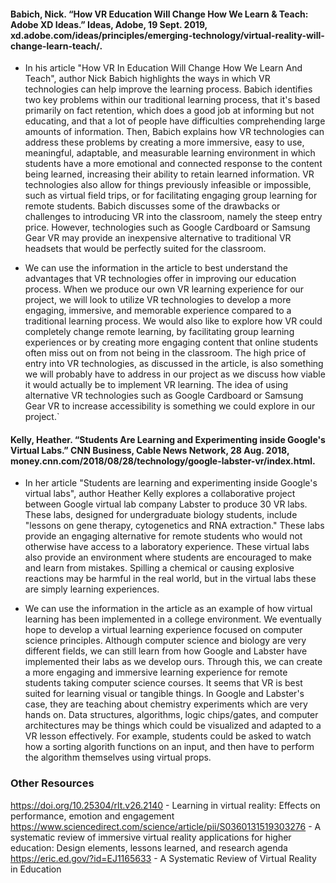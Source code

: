 #### Babich, Nick. “How VR Education Will Change How We Learn & Teach: Adobe XD Ideas.” Ideas, Adobe, 19 Sept. 2019, xd.adobe.com/ideas/principles/emerging-technology/virtual-reality-will-change-learn-teach/. 
		
		
+ In his article "How VR In Education Will Change How We Learn And Teach", author Nick Babich highlights the ways in which VR technologies can help improve the learning process. Babich identifies two key problems within our traditional learning process, that it's based primarily on fact retention, which does a good job at informing but not educating, and that a lot of people have difficulties comprehending large amounts of information. Then, Babich explains how VR technologies can address these problems by creating a more immersive, easy to use, meaningful, adaptable, and measurable learning environment in which students have a more emotional and connected response to the content being learned, increasing their ability to retain learned information. VR technologies also allow for things previously infeasible or impossible, such as virtual field trips, or for facilitating engaging group learning for remote students. Babich discusses some of the drawbacks or challenges to introducing VR into the classroom, namely the steep entry price. However, technologies such as Google Cardboard or Samsung Gear VR may provide an inexpensive alternative to traditional VR headsets that would be perfectly suited for the classroom.
  
+ We can use the information in the article to best understand the advantages that VR technologies offer in improving our education process. When we produce our own VR learning experience for our project, we will look to utilize VR technologies to develop a more engaging, immersive, and memorable experience compared to a traditional learning process. We would also like to explore how VR could completely change remote learning, by facilitating group learning experiences or by creating more engaging content that online students often miss out on from not being in the classroom. The high price of entry into VR technologies, as discussed in the article, is also something we will probably have to address in our project as we discuss how viable it would actually be to implement VR learning. The idea of using alternative VR technologies such as Google Cardboard or Samsung Gear VR to increase accessibility is something we could explore in our project.`


#### Kelly, Heather. “Students Are Learning and Experimenting inside Google's Virtual Labs.” CNN Business, Cable News Network, 28 Aug. 2018, money.cnn.com/2018/08/28/technology/google-labster-vr/index.html. 

+ In her article "Students are learning and experimenting inside Google's virtual labs", author Heather Kelly explores a collaborative project between Google virtual lab company Labster to produce 30 VR labs. These labs, designed for undergraduate biology students, include "lessons on gene therapy, cytogenetics and RNA extraction." These labs provide an engaging alternative for remote students who would not otherwise have access to a laboratory experience. These virtual labs also provide an environment where students are encouraged to make and learn from mistakes. Spilling a chemical or causing explosive reactions may be harmful in the real world, but in the virtual labs these are simply learning experiences.
	
+	We can use the information in the article as an example of how virtual learning has been implemented in a college environment. We eventually hope to develop a virtual learning experience focused on computer science principles. Although computer science and biology are very different fields, we can still learn from how Google and Labster have implemented their labs as we develop ours. Through this, we can create a more engaging and immersive learning experience for remote students taking computer science courses. It seems that VR is best suited for learning visual or tangible things. In Google and Labster's case, they are teaching about chemistry experiments which are very hands on. Data structures, algorithms, logic chips/gates, and computer architectures may be things which could be visualized and adapted to a VR lesson effectively. For example, students could be asked to watch how a sorting algorith functions on an input, and then have to perform the algorithm themselves using virtual props.
	


### Other Resources
https://doi.org/10.25304/rlt.v26.2140 - Learning in virtual reality: Effects on performance, emotion and engagement 
https://www.sciencedirect.com/science/article/pii/S0360131519303276 - A systematic review of immersive virtual reality applications for higher education: Design elements, lessons learned, and research agenda
https://eric.ed.gov/?id=EJ1165633 - A Systematic Review of Virtual Reality in Education


